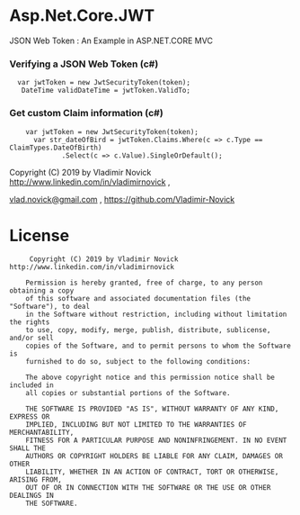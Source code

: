 # Asp.Net.Core.JWT
JSON Web Token : An Example in  ASP.NET.CORE MVC

### Verifying a JSON Web Token (c#)

      var jwtToken = new JwtSecurityToken(token);
       DateTime validDateTime = jwtToken.ValidTo;	
       
### Get custom Claim information (c#)       
        var jwtToken = new JwtSecurityToken(token);
          var str_dateOfBird = jwtToken.Claims.Where(c => c.Type == ClaimTypes.DateOfBirth)
                 .Select(c => c.Value).SingleOrDefault();
		 
		 

Copyright (C) 2019 by Vladimir Novick http://www.linkedin.com/in/vladimirnovick , 

vlad.novick@gmail.com , https://github.com/Vladimir-Novick
		 
# License
		 
		 Copyright (C) 2019 by Vladimir Novick http://www.linkedin.com/in/vladimirnovick

		Permission is hereby granted, free of charge, to any person obtaining a copy
		of this software and associated documentation files (the "Software"), to deal
		in the Software without restriction, including without limitation the rights
		to use, copy, modify, merge, publish, distribute, sublicense, and/or sell
		copies of the Software, and to permit persons to whom the Software is
		furnished to do so, subject to the following conditions:

		The above copyright notice and this permission notice shall be included in
		all copies or substantial portions of the Software.

		THE SOFTWARE IS PROVIDED "AS IS", WITHOUT WARRANTY OF ANY KIND, EXPRESS OR
		IMPLIED, INCLUDING BUT NOT LIMITED TO THE WARRANTIES OF MERCHANTABILITY,
		FITNESS FOR A PARTICULAR PURPOSE AND NONINFRINGEMENT. IN NO EVENT SHALL THE
		AUTHORS OR COPYRIGHT HOLDERS BE LIABLE FOR ANY CLAIM, DAMAGES OR OTHER
		LIABILITY, WHETHER IN AN ACTION OF CONTRACT, TORT OR OTHERWISE, ARISING FROM,
		OUT OF OR IN CONNECTION WITH THE SOFTWARE OR THE USE OR OTHER DEALINGS IN
		THE SOFTWARE. 
